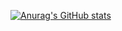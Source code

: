 [![Anurag's GitHub stats](https://github-readme-stats.vercel.app/api?username=UNIVERSAL001)](https://github.com/anuraghazra/github-readme-stats)
